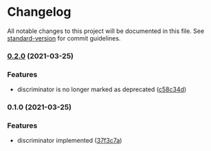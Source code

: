 # Changelog

All notable changes to this project will be documented in this file. See [standard-version](https://github.com/conventional-changelog/standard-version) for commit guidelines.

### [0.2.0](https://github.com/matt-usurp/tagged-types/compare/v0.1.0...v0.2.0) (2021-03-25)


### Features

* discriminator is no longer marked as deprecated ([c58c34d](https://github.com/matt-usurp/tagged-types/commit/c58c34d1665b8de4b0ce7673e5036767c7692748))

### 0.1.0 (2021-03-25)


### Features

* discriminator implemented ([37f3c7a](https://github.com/matt-usurp/tagged-types/commit/37f3c7a0f7f715c80b4020c048e6dc3f95cc10c6))
